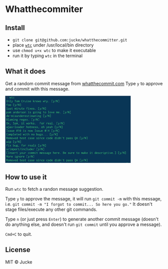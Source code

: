 # Whatthecommiter

## Install

- `git clone git@github.com:jucke/whatthecommitter.git`
- place [`wtc`]() under /usr/local/bin directory
- use `chmod u+x wtc` to make it executable
- run it by typing `wtc` in the terminal

## What it does

Get a random commit message from [whatthecommit.com](http://whatthecommit.com) Type `y` to approve and commit with this message.

<img width="400" src="docs/img/whatthecommiter.png"/>

## How to use it

Run `wtc` to fetch a randon message suggestion.

Type `y` to approve the message, it will run `git commit -m` with this message, i.e. `git commit -m "I forgot to commit... So here you go."` It doesn't stage files/execute any other git commands.

Type `n` (or just press `Enter`) to generate another commit message (doesn't do anything else, and doesn't run `git commit` until you approve a message). 

`Cmd+C` to quit.

## License

MIT © Jucke
